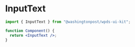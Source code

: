 # InputText

```jsx
import { InputText } from "@washingtonpost/wpds-ui-kit";

function Component() {
  return <InputText />;
}
```
